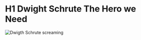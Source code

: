 # H1 Dwight Schrute The Hero we Need
![Dwigth Schrute screaming](https://github.com/adebara1/skills-communicate-using-markdown/assets/147109387/34a366df-c452-441f-926e-1705444d36d0)

